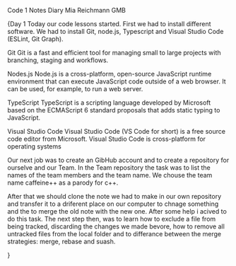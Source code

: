 Code 1 Notes Diary      Mia Reichmann GMB

{Day 1
Today our code lessons started. First we had to install different software. We had to install Git, node.js, Typescript and Visual Studio Code (ESLint, Git Graph).

Git
Git is a fast and efficient tool for managing small to large projects with branching, staging and workflows. 

Nodes.js
Node.js is a cross-platform, open-source JavaScript runtime environment that can execute JavaScript code outside of a web browser. It can be used, for example, to run a web server.

TypeScript
TypeScript is a scripting language developed by Microsoft based on the ECMAScript 6 standard proposals that adds static typing to JavaScript.

Visual Studio Code
Visual Studio Code (VS Code for short) is a free source code editor from Microsoft. Visual Studio Code is cross-platform for operating systems

Our next job was to create an GibHub account and to create a repository for ourselve and our Team. In the Team repository the task was to list the names of the team members and the team name. We chouse the team name caffeine++ as a parody for c++. 

After that we should clone the note we had to make in our own repository and transfer it to a driferent place on our computer to chnage something and the to merge the old note with the new one. After some help i acived to do this task. The next step then, was to learn how to exclude a file from being tracked, discarding the changes we made bevore, how to remove all untracked files from the local folder and to differance between the merge strategies: merge, rebase and suash.


}
